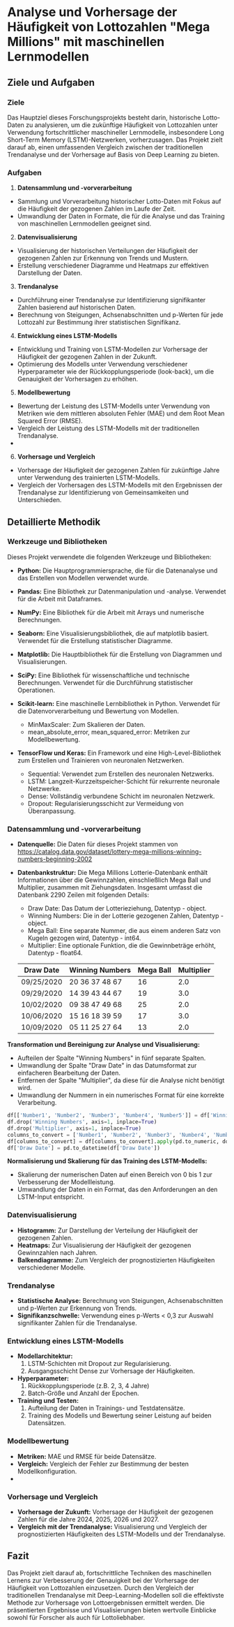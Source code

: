 # Analyse und Vorhersage der Häufigkeit von Lottozahlen "Mega Millions" mit maschinellen Lernmodellen

## Ziele und Aufgaben
### Ziele
Das Hauptziel dieses Forschungsprojekts besteht darin, historische Lotto-Daten zu analysieren, um die zukünftige Häufigkeit von Lottozahlen unter Verwendung fortschrittlicher maschineller Lernmodelle, insbesondere Long Short-Term Memory (LSTM)-Netzwerken, vorherzusagen. Das Projekt zielt darauf ab, einen umfassenden Vergleich zwischen der traditionellen Trendanalyse und der Vorhersage auf Basis von Deep Learning zu bieten.

### Aufgaben
1. **Datensammlung und -vorverarbeitung**
- Sammlung und Vorverarbeitung historischer Lotto-Daten mit Fokus auf die Häufigkeit der gezogenen Zahlen im Laufe der Zeit.
- Umwandlung der Daten in Formate, die für die Analyse und das Training von maschinellen Lernmodellen geeignet sind.
   
2. **Datenvisualisierung**
- Visualisierung der historischen Verteilungen der Häufigkeit der gezogenen Zahlen zur Erkennung von Trends und Mustern.
- Erstellung verschiedener Diagramme und Heatmaps zur effektiven Darstellung der Daten.
   
3. **Trendanalyse**
- Durchführung einer Trendanalyse zur Identifizierung signifikanter Zahlen basierend auf historischen Daten.
- Berechnung von Steigungen, Achsenabschnitten und p-Werten für jede Lottozahl zur Bestimmung ihrer statistischen Signifikanz.
   
4. **Entwicklung eines LSTM-Modells**
- Entwicklung und Training von LSTM-Modellen zur Vorhersage der Häufigkeit der gezogenen Zahlen in der Zukunft.
- Optimierung des Modells unter Verwendung verschiedener Hyperparameter wie der Rückkopplungsperiode (look-back), um die Genauigkeit der Vorhersagen zu erhöhen.

5. **Modellbewertung**
- Bewertung der Leistung des LSTM-Modells unter Verwendung von Metriken wie dem mittleren absoluten Fehler (MAE) und dem Root Mean Squared Error (RMSE).
- Vergleich der Leistung des LSTM-Modells mit der traditionellen Trendanalyse.
- 
6. **Vorhersage und Vergleich**
- Vorhersage der Häufigkeit der gezogenen Zahlen für zukünftige Jahre unter Verwendung des trainierten LSTM-Modells.
- Vergleich der Vorhersagen des LSTM-Modells mit den Ergebnissen der Trendanalyse zur Identifizierung von Gemeinsamkeiten und Unterschieden.

## Detaillierte Methodik
### Werkzeuge und Bibliotheken
Dieses Projekt verwendete die folgenden Werkzeuge und Bibliotheken:
- **Python:** Die Hauptprogrammiersprache, die für die Datenanalyse und das Erstellen von Modellen verwendet wurde.

- **Pandas:** Eine Bibliothek zur Datenmanipulation und -analyse. Verwendet für die Arbeit mit Dataframes.

- **NumPy:** Eine Bibliothek für die Arbeit mit Arrays und numerische Berechnungen.

- **Seaborn:** Eine Visualisierungsbibliothek, die auf matplotlib basiert. Verwendet für die Erstellung statistischer Diagramme.

- **Matplotlib:** Die Hauptbibliothek für die Erstellung von Diagrammen und Visualisierungen.

- **SciPy:** Eine Bibliothek für wissenschaftliche und technische Berechnungen. Verwendet für die Durchführung statistischer Operationen.

- **Scikit-learn:** Eine maschinelle Lernbibliothek in Python. Verwendet für die Datenvorverarbeitung und Bewertung von Modellen.
   - MinMaxScaler: Zum Skalieren der Daten.
   - mean_absolute_error, mean_squared_error: Metriken zur Modellbewertung.

- **TensorFlow und Keras:** Ein Framework und eine High-Level-Bibliothek zum Erstellen und Trainieren von neuronalen Netzwerken.
   - Sequential: Verwendet zum Erstellen des neuronalen Netzwerks.
   - LSTM: Langzeit-Kurzzeitspeicher-Schicht für rekurrente neuronale Netzwerke.
   - Dense: Vollständig verbundene Schicht im neuronalen Netzwerk.
   - Dropout: Regularisierungsschicht zur Vermeidung von Überanpassung.
  
### Datensammlung und -vorverarbeitung
- **Datenquelle:** Die Daten für dieses Projekt stammen von https://catalog.data.gov/dataset/lottery-mega-millions-winning-numbers-beginning-2002

- **Datenbankstruktur:**
Die Mega Millions Lotterie-Datenbank enthält Informationen über die Gewinnzahlen, einschließlich Mega Ball und Multiplier, zusammen mit Ziehungsdaten. Insgesamt umfasst die Datenbank 2290 Zeilen mit folgenden Details:
   - Draw Date: Das Datum der Lotterieziehung, Datentyp - object.
   - Winning Numbers: Die in der Lotterie gezogenen Zahlen, Datentyp - object.
   - Mega Ball: Eine separate Nummer, die aus einem anderen Satz von Kugeln gezogen wird, Datentyp - int64.
   - Multiplier: Eine optionale Funktion, die die Gewinnbeträge erhöht, Datentyp - float64.

   | Draw Date   | Winning Numbers  | Mega Ball | Multiplier |
   |-------------|------------------|-----------|------------|
   | 09/25/2020  | 20 36 37 48 67   | 16        | 2.0        |
   | 09/29/2020  | 14 39 43 44 67   | 19        | 3.0        |
   | 10/02/2020  | 09 38 47 49 68   | 25        | 2.0        |
   | 10/06/2020  | 15 16 18 39 59   | 17        | 3.0        |
   | 10/09/2020  | 05 11 25 27 64   | 13        | 2.0        |
  
**Transformation und Bereinigung zur Analyse und Visualisierung:**
- Aufteilen der Spalte "Winning Numbers" in fünf separate Spalten.
- Umwandlung der Spalte "Draw Date" in das Datumsformat zur einfacheren Bearbeitung der Daten.
- Entfernen der Spalte "Multiplier", da diese für die Analyse nicht benötigt wird.
- Umwandlung der Nummern in ein numerisches Format für eine korrekte Verarbeitung.

```python
df[['Number1', 'Number2', 'Number3', 'Number4', 'Number5']] = df['Winning Numbers'].str.split(expand=True)
df.drop('Winning Numbers', axis=1, inplace=True)
df.drop('Multiplier', axis=1, inplace=True)
columns_to_convert = ['Number1', 'Number2', 'Number3', 'Number4', 'Number5', 'Mega Ball']
df[columns_to_convert] = df[columns_to_convert].apply(pd.to_numeric, downcast='integer', errors='coerce')
df['Draw Date'] = pd.to_datetime(df['Draw Date'])
```
**Normalisierung und Skalierung für das Training des LSTM-Modells:**
- Skalierung der numerischen Daten auf einen Bereich von 0 bis 1 zur Verbesserung der Modellleistung.
- Umwandlung der Daten in ein Format, das den Anforderungen an den LSTM-Input entspricht.
   
### Datenvisualisierung
- **Histogramm:** Zur Darstellung der Verteilung der Häufigkeit der gezogenen Zahlen.
- **Heatmaps:** Zur Visualisierung der Häufigkeit der gezogenen Gewinnzahlen nach Jahren.
- **Balkendiagramme:** Zum Vergleich der prognostizierten Häufigkeiten verschiedener Modelle.
  
### Trendanalyse
- **Statistische Analyse:** Berechnung von Steigungen, Achsenabschnitten und p-Werten zur Erkennung von Trends.
- **Signifikanzschwelle:** Verwendung eines p-Werts < 0,3 zur Auswahl signifikanter Zahlen für die Trendanalyse.
  
### Entwicklung eines LSTM-Modells
- **Modellarchitektur:**
  1. LSTM-Schichten mit Dropout zur Regularisierung.
  2. Ausgangsschicht Dense zur Vorhersage der Häufigkeiten.
- **Hyperparameter:**
  1. Rückkopplungsperiode (z.B. 2, 3, 4 Jahre)
  2. Batch-Größe und Anzahl der Epochen.
- **Training und Testen:**
  1. Aufteilung der Daten in Trainings- und Testdatensätze.
  2. Training des Modells und Bewertung seiner Leistung auf beiden Datensätzen.
     
### Modellbewertung
- **Metriken:** MAE und RMSE für beide Datensätze.
- **Vergleich:** Vergleich der Fehler zur Bestimmung der besten Modellkonfiguration.
- 
### Vorhersage und Vergleich
- **Vorhersage der Zukunft:** Vorhersage der Häufigkeit der gezogenen Zahlen für die Jahre 2024, 2025, 2026 und 2027.
- **Vergleich mit der Trendanalyse:** Visualisierung und Vergleich der prognostizierten Häufigkeiten des LSTM-Modells und der Trendanalyse.
  
## Fazit
Das Projekt zielt darauf ab, fortschrittliche Techniken des maschinellen Lernens zur Verbesserung der Genauigkeit bei der Vorhersage der Häufigkeit von Lottozahlen einzusetzen. Durch den Vergleich der traditionellen Trendanalyse mit Deep-Learning-Modellen soll die effektivste Methode zur Vorhersage von Lottoergebnissen ermittelt werden. Die präsentierten Ergebnisse und Visualisierungen bieten wertvolle Einblicke sowohl für Forscher als auch für Lottoliebhaber.
